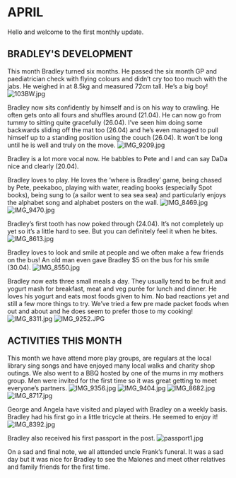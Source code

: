 # APRIL

Hello and welcome to the first monthly update. 

## BRADLEY'S DEVELOPMENT

This month Bradley turned six months. He passed the six month GP and paediatrician check with flying colours and didn’t cry too too much with the jabs. He weighed in at 8.5kg and measured 72cm tall. He’s a big boy! 
![103BW.jpg](103BW.jpg "103BW.jpg")

Bradley now sits confidently by himself and is on his way to crawling. He often gets onto all fours and shuffles around (21.04). He can now go from tummy to sitting quite gracefully (26.04). I’ve seen him doing some backwards sliding off the mat too (26.04) and he’s even managed to pull himself up to a standing position using the couch (26.04). It won’t be long until he is well and truly on the move.
![IMG_9209.jpg](IMG_9209.jpg "IMG_9209.jpg")

Bradley is a lot more vocal now. He babbles to Pete and I and can say DaDa nice and clearly (20.04). 

Bradley loves to play. He loves the ‘where is Bradley’ game, being chased by Pete, peekaboo, playing with water, reading books (especially Spot books), being sung to (a sailor went to sea sea sea) and particularly enjoys the alphabet song and alphabet posters on the wall.
![IMG_8469.jpg](IMG_8469.jpg "IMG_8469.jpg")
![IMG_9470.jpg](IMG_9470.jpg "IMG_9470.jpg")

Bradley’s first tooth has now poked through (24.04). It’s not completely up yet so it’s a little hard to see. But you can definitely feel it when he bites. 
![IMG_8613.jpg](IMG_8613.jpg "IMG_8613.jpg")

Bradley loves to look and smile at people and we often make a few friends on the bus! An old man even gave Bradley $5 on the bus for his smile (30.04).
![IMG_8550.jpg](IMG_8550.jpg "IMG_8550.jpg")

Bradley now eats three small meals a day. They usually tend to be fruit and yogurt mash for breakfast, meat and veg purée for lunch and dinner. He loves his yogurt and eats most foods given to him. No bad reactions yet and still a few more things to try. We’ve tried a few pre made packet foods when out and about and he does seem to prefer those to my cooking! 
![IMG_8311.jpg](IMG_8311.jpg "IMG_8311.jpg")
![IMG_9252.JPG](IMG_9252.JPG "IMG_9252.JPG")

## ACTIVITIES THIS MONTH
This month we have attend more play groups, are regulars at the local library sing songs and have enjoyed many local walks and charity shop outings. We also went to a BBQ hosted by one of the mums in my mothers group. Men were invited for the first time so it was great getting to meet everyone’s partners. 
![IMG_9356.jpg](IMG_9356.jpg "IMG_9356.jpg")
![IMG_9404.jpg](IMG_9404.jpg "IMG_9404.jpg")
![IMG_8682.jpg](IMG_8682.jpg "IMG_8682.jpg")
![IMG_8717.jpg](IMG_8717.jpg "IMG_8717.jpg")

George and Angela have visited and played with Bradley on a weekly basis. Bradley had his first go in a little tricycle at theirs. He seemed to enjoy it! 
![IMG_8392.jpg](IMG_8392.jpg "IMG_8392.jpg")

Bradley also received his first passport in the post. 
![passport1.jpg](passport1.jpg "passport1.jpg")

On a sad and final note, we all attended uncle Frank’s funeral. It was a sad day but it was nice for Bradley to see the Malones and meet other relatives and family friends for the first time.
